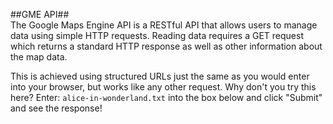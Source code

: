 ##GME API##  
The Google Maps Engine API is a RESTful API that allows users to manage data using simple HTTP requests. Reading data requires a GET request which returns a standard HTTP response as well as other information about the map data.   

This is achieved using structured URLs just the same as you would enter into your browser, but works like any other request. Why don't you try this here? Enter: `alice-in-wonderland.txt` into the box below and click "Submit" and see the response!